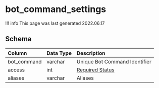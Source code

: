 # bot_command_settings

!!! info
	This page was last generated 2022.06.17

## Schema

| Column | Data Type | Description |
| :--- | :--- | :--- |
| bot_command | varchar | Unique Bot Command Identifier |
| access | int | [Required Status](../../../schema/categories/account/account.md) |
| aliases | varchar | Aliases |

